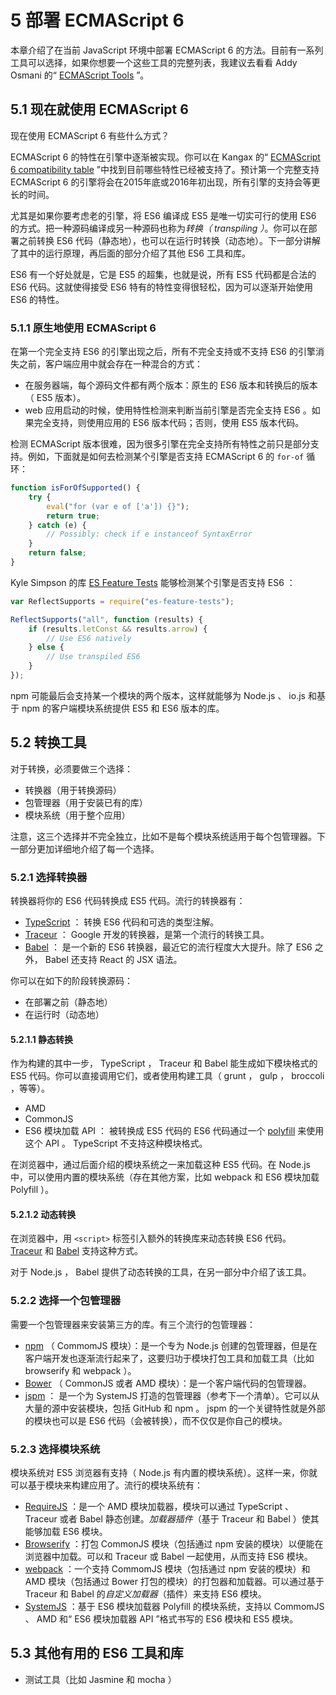 # 5 部署 ECMAScript 6

本章介绍了在当前 JavaScript 环境中部署 ECMAScript 6 的方法。目前有一系列工具可以选择，如果你想要一个这些工具的完整列表，我建议去看看 Addy Osmani 的“ [ECMAScript Tools](https://github.com/addyosmani/es6-tools) ”。

## 5.1 现在就使用 ECMAScript 6

现在使用 ECMAScript 6 有些什么方式？

ECMAScript 6 的特性在引擎中逐渐被实现。你可以在 Kangax 的“ [ECMAScript 6 compatibility table](http://kangax.github.io/compat-table/es6/) ”中找到目前哪些特性已经被支持了。预计第一个完整支持 ECMAScript 6 的引擎将会在2015年底或2016年初出现，所有引擎的支持会等更长的时间。

尤其是如果你要考虑老的引擎，将 ES6 编译成 ES5 是唯一切实可行的使用 ES6 的方式。把一种源码编译成另一种源码也称为*转换（ transpiling ）*。你可以在部署之前转换 ES6 代码（静态地），也可以在运行时转换（动态地）。下一部分讲解了其中的运行原理，再后面的部分介绍了其他 ES6 工具和库。

ES6 有一个好处就是，它是 ES5 的超集，也就是说，所有 ES5 代码都是合法的 ES6 代码。这就使得接受 ES6 特有的特性变得很轻松，因为可以逐渐开始使用 ES6 的特性。

### 5.1.1 原生地使用 ECMAScript 6

在第一个完全支持 ES6 的引擎出现之后，所有不完全支持或不支持 ES6 的引擎消失之前，客户端应用中就会存在一种混合的方式：

* 在服务器端，每个源码文件都有两个版本：原生的 ES6 版本和转换后的版本（ ES5 版本）。
* web 应用启动的时候，使用特性检测来判断当前引擎是否完全支持 ES6 。如果完全支持，则使用应用的 ES6 版本代码；否则，使用 ES5 版本代码。

检测 ECMAScript 版本很难，因为很多引擎在完全支持所有特性之前只是部分支持。例如，下面就是如何去检测某个引擎是否支持 ECMAScript 6 的 `for-of` 循环：

```js
function isForOfSupported() {
    try {
        eval("for (var e of ['a']) {}");
        return true;
    } catch (e) {
        // Possibly: check if e instanceof SyntaxError
    }
    return false;
}
```

Kyle Simpson 的库 [ES Feature Tests](https://github.com/getify/es-feature-tests) 能够检测某个引擎是否支持 ES6 ：

```js
var ReflectSupports = require("es-feature-tests");

ReflectSupports("all", function (results) {
    if (results.letConst && results.arrow) {
        // Use ES6 natively
    } else {
        // Use transpiled ES6
    }
});
```

npm 可能最后会支持某一个模块的两个版本，这样就能够为 Node.js 、 io.js 和基于 npm 的客户端模块系统提供 ES5 和 ES6 版本的库。

## 5.2 转换工具

对于转换，必须要做三个选择：

* 转换器（用于转换源码）
* 包管理器（用于安装已有的库）
* 模块系统（用于整个应用）

注意，这三个选择并不完全独立，比如不是每个模块系统适用于每个包管理器。下一部分更加详细地介绍了每一个选择。

### 5.2.1 选择转换器

转换器将你的 ES6 代码转换成 ES5 代码。流行的转换器有：

* [TypeScript](http://www.typescriptlang.org/) ： 转换 ES6 代码和可选的类型注解。
* [Traceur](https://github.com/google/traceur-compiler) ： Google 开发的转换器，是第一个流行的转换工具。
* [Babel](https://babeljs.io/) ： 是一个新的 ES6 转换器，最近它的流行程度大大提升。除了 ES6 之外， Babel 还支持 React 的 JSX 语法。

你可以在如下的阶段转换源码：

* 在部署之前（静态地）
* 在运行时（动态地）

#### 5.2.1.1 静态转换

作为构建的其中一步， TypeScript ， Traceur 和 Babel 能生成如下模块格式的 ES5 代码。你可以直接调用它们，或者使用构建工具（ grunt ， gulp ， broccoli ，等等）。

* AMD
* CommonJS
* ES6 模块加载 API ： 被转换成 ES5 代码的 ES6 代码通过一个 [polyfill](https://github.com/ModuleLoader/es6-module-loader) 来使用这个 API 。 TypeScript 不支持这种模块格式。

在浏览器中，通过后面介绍的模块系统之一来加载这种 ES5 代码。在 Node.js 中，可以使用内置的模块系统（存在其他方案，比如 webpack 和 ES6 模块加载 Polyfill ）。

#### 5.2.1.2 动态转换

在浏览器中，用 `<script>` 标签引入额外的转换库来动态转换 ES6 代码。 [Traceur](https://github.com/google/traceur-compiler/wiki/Getting-Started) 和 [Babel](https://babeljs.io/docs/usage/browser/) 支持这种方式。

对于 Node.js ， Babel 提供了动态转换的工具，在另一部分中介绍了该工具。

### 5.2.2 选择一个包管理器

需要一个包管理器来安装第三方的库。有三个流行的包管理器：

* [npm](https://www.npmjs.com/) （ CommomJS 模块）：是一个专为 Node.js 创建的包管理器，但是在客户端开发也逐渐流行起来了，这要归功于模块打包工具和加载工具（比如 browserify 和 webpack ）。
* [Bower](http://bower.io/) （ CommonJS 或者 AMD 模块）：是一个客户端代码的包管理器。
* [jspm](http://jspm.io/) ： 是一个为 SystemJS 打造的包管理器（参考下一个清单）。它可以从大量的源中安装模块，包括 GitHub 和 npm 。 jspm 的一个关键特性就是外部的模块也可以是 ES6 代码（会被转换），而不仅仅是你自己的模块。

### 5.2.3 选择模块系统

模块系统对 ES5 浏览器有支持（ Node.js 有内置的模块系统）。这样一来，你就可以基于模块来构建应用了。流行的模块系统有：

* [RequireJS](http://requirejs.org/) ：是一个 AMD 模块加载器，模块可以通过 TypeScript 、 Traceur 或者 Babel 静态创建。*加载器插件*（基于 Traceur 和 Babel ）使其能够加载 ES6 模块。
* [Browserify](http://browserify.org/) ：打包 CommonJS 模块（包括通过 npm 安装的模块）以便能在浏览器中加载。可以和 Traceur 或 Babel 一起使用，从而支持 ES6 模块。
* [webpack](http://webpack.github.io/) ：一个支持 CommomJS 模块（包括通过 npm 安装的模块）和 AMD 模块（包括通过 Bower 打包的模块）的打包器和加载器。可以通过基于 Traceur 和 Babel 的*自定义加载器*（插件）来支持 ES6 模块。
* [SystemJS](https://github.com/systemjs/systemjs) ：基于 ES6 模块加载器 Polyfill 的模块系统，支持以 CommomJS 、 AMD 和“ ES6 模块加载器 API ”格式书写的 ES6 模块和 ES5 模块。

## 5.3 其他有用的 ES6 工具和库

* 测试工具（比如 Jasmine 和 mocha ）


























